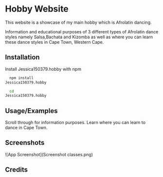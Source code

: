 
# Hobby Website

This website is a showcase of my main hobby which is Afrolatin dancing.

Information and educational purposes of 3 different types of Afrolatin dance styles namely Salsa,Bachata and Kizomba as well as where you can learn these dance styles in Cape Town, Western Cape.




## Installation

Install 
Jessica150379.hobby
 with npm

```bash
  npm install 
Jessica150379.hobby

  cd 
Jessica150379.hobby

```
    
## Usage/Examples

Scroll through for information purposes. Learn where you can learn to dance in Cape Town.




## Screenshots

![App Screenshot](Screenshot classes.png)


## Credits

